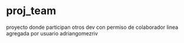 # proj_team

proyecto donde participan otros dev con permiso de colaborador
linea agregada por usuario adriangomezriv
